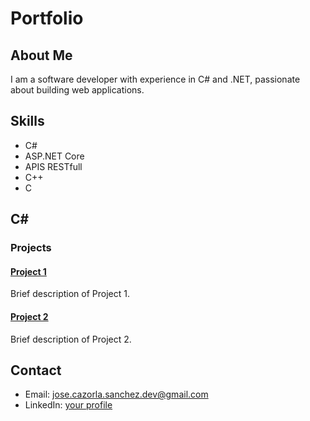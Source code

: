 # Portfolio

## About Me
I am a software developer with experience in C# and .NET, passionate about building web applications.

## Skills
- C#
- ASP.NET Core
- APIS RESTfull
- C++
- C

## C#
### Projects
#### [Project 1](https://github.com/username/project1)
Brief description of Project 1.

#### [Project 2](https://github.com/username/project2)
Brief description of Project 2.

## Contact
- Email: jose.cazorla.sanchez.dev@gmail.com
- LinkedIn: [your profile](www.linkedin.com/in/jose-cazorla-sanchez-028073291)
